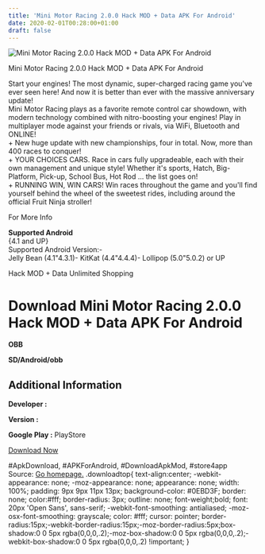 ```yaml
---
title: 'Mini Motor Racing 2.0.0 Hack MOD + Data APK For Android'
date: 2020-02-01T00:28:00+01:00
draft: false
---
```


![Mini Motor Racing 2.0.0 Hack MOD + Data APK For Android](https://i1.wp.com/apkhome.net/wp-content/uploads/2017/07/Mini-Motor-Racing-2.0.0.png "Mini Motor Racing 2.0.0 Hack MOD + Data APK For Android")

  

Mini Motor Racing 2.0.0 Hack MOD + Data APK For Android

Start your engines! The most dynamic, super-charged racing game you've ever seen here! And now it is better than ever with the massive anniversary update!  
Mini Motor Racing plays as a favorite remote control car showdown, with modern technology combined with nitro-boosting your engines! Play in multiplayer mode against your friends or rivals, via WiFi, Bluetooth and ONLINE!  
\+ New huge update with new championships, four in total. Now, more than 400 races to conquer!  
\+ YOUR CHOICES CARS. Race in cars fully upgradeable, each with their own management and unique style! Whether it's sports, Hatch, Big-Platform, Pick-up, School Bus, Hot Rod ... the list goes on!  
\+ RUNNING WIN, WIN CARS! Win races throughout the game and you'll find yourself behind the wheel of the sweetest rides, including around the official Fruit Ninja stroller!

For More Info

**Supported Android**  
{4.1 and UP}  
Supported Android Version:-  
Jelly Bean (4.1"4.3.1)- KitKat (4.4"4.4.4)- Lollipop (5.0"5.0.2) or UP

Hack MOD + Data Unlimited Shopping

Download Mini Motor Racing 2.0.0 Hack MOD + Data APK For Android
================================================================

**OBB**

**SD/Android/obb**

Additional Information
----------------------

**Developer :**

**Version :**

**Google Play :** PlayStore

  

[Download Now](https://store4app.co/post/mini-motor-racing-2-0-0-hack-mod-data-apk-for-android_1573670768)

  
#ApkDownload, #APKForAndroid, #DownloadApkMod, #store4app  
Source: [Go homepage.](https://store4app.co/post/mini-motor-racing-2-0-0-hack-mod-data-apk-for-android_1573670768) .downloadtop{ text-align:center; -webkit-appearance: none; -moz-appearance: none; appearance: none; width: 100%; padding: 9px 9px 11px 13px; background-color: #0EBD3F; border: none; color:#fff; border-radius: 3px; outline: none; font-weight;bold; font: 20px 'Open Sans', sans-serif; -webkit-font-smoothing: antialiased; -moz-osx-font-smoothing: grayscale; color: #fff; cursor: pointer; border-radius:15px;-webkit-border-radius:15px;-moz-border-radius:5px;box-shadow:0 0 5px rgba(0,0,0,.2);-moz-box-shadow:0 0 5px rgba(0,0,0,.2);-webkit-box-shadow:0 0 5px rgba(0,0,0,.2) !important; }